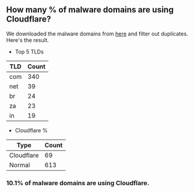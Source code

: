 ## How many % of malware domains are using Cloudflare?


We downloaded the malware domains from [here](https://urlhaus.abuse.ch) and filter out duplicates.
Here's the result.


[//]: # (start replacement)


- Top 5 TLDs

| TLD | Count |
| --- | --- |
| com | 340 |
| net | 39 |
| br | 24 |
| za | 23 |
| in | 19 |


- Cloudflare %

| Type | Count |
| --- | --- |
| Cloudflare | 69 |
| Normal | 613 |


### 10.1% of malware domains are using Cloudflare.